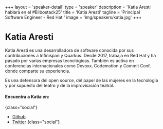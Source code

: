 +++
layout = 'speaker-detail'
type = 'speaker'
description = 'Katia Aresti hablará en el #Bilbostack25'
title = 'Katia Aresti'
tagline = 'Principal Software Engineer - Red Hat '
image = 'img/speakers/katia.jpg'
+++

# Katia Aresti

Katia Aresti es una desarrolladora de software conocida por sus contribuciones a Infinispan y Quarkus. Desde 2017, trabaja en Red Hat y ha pasado por varias empresas tecnológicas. También es activa en conferencias internacionales como Devoxx, Codemotion y Commit Conf, donde comparte su experiencia.  

Es una defensora del open source, del papel de las mujeres en la tecnología y por supuesto del teatro y de la improvisación teatral.

#### Encuentra a Katia en:

{class="social"}

- [Github](https://github.com/karesti)
- [Twitter](https://x.com/karesti)
  {class="social"}
